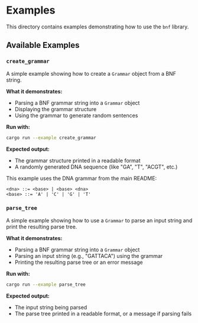 # Examples

This directory contains examples demonstrating how to use the `bnf` library.

## Available Examples

### `create_grammar`

A simple example showing how to create a `Grammar` object from a BNF string.

**What it demonstrates:**

- Parsing a BNF grammar string into a `Grammar` object
- Displaying the grammar structure
- Using the grammar to generate random sentences

**Run with:**

```bash
cargo run --example create_grammar
```

**Expected output:**

- The grammar structure printed in a readable format
- A randomly generated DNA sequence (like "GA", "T", "ACGT", etc.)

This example uses the DNA grammar from the main README:

```bnf
<dna> ::= <base> | <base> <dna>
<base> ::= 'A' | 'C' | 'G' | 'T'
```

### `parse_tree`

A simple example showing how to use a `Grammar` to parse an input string and print the resulting parse tree.

**What it demonstrates:**

- Parsing a BNF grammar string into a `Grammar` object
- Parsing an input string (e.g., "GATTACA") using the grammar
- Printing the resulting parse tree or an error message

**Run with:**

```bash
cargo run --example parse_tree
```

**Expected output:**

- The input string being parsed
- The parse tree printed in a readable format, or a message if parsing fails 
